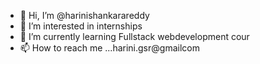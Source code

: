 - 👋 Hi, I’m @harinishankarareddy
- 👀 I’m interested in internships
- 🌱 I’m currently learning Fullstack webdevelopment cour
- 📫 How to reach me ...harini.gsr@gmailcom

<!---
harinishankarareddy/harinishankarareddy is a ✨ special ✨ repository because its `README.md` (this file) appears on your GitHub profile.
You can click the Preview link to take a look at your changes.
--->
